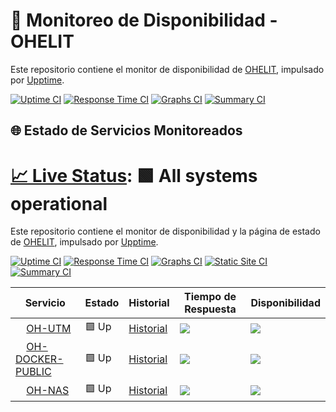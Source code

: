 # 📡 Monitoreo de Disponibilidad - OHELIT

Este repositorio contiene el monitor de disponibilidad de [OHELIT](https://ohelit.co), impulsado por [Upptime](https://github.com/upptime/upptime).

[![Uptime CI](https://github.com/infraohelit/status/workflows/Uptime%20CI/badge.svg)](https://github.com/infraohelit/status/actions?query=workflow%3A%22Uptime+CI%22)
[![Response Time CI](https://github.com/infraohelit/status/workflows/Response%20Time%20CI/badge.svg)](https://github.com/infraohelit/status/actions?query=workflow%3A%22Response+Time+CI%22)
[![Graphs CI](https://github.com/infraohelit/status/workflows/Graphs%20CI/badge.svg)](https://github.com/infraohelit/status/actions?query=workflow%3A%22Graphs+CI%22)
[![Summary CI](https://github.com/infraohelit/status/workflows/Summary%20CI/badge.svg)](https://github.com/infraohelit/status/actions?query=workflow%3A%22Summary+CI%22)

## 🌐 Estado de Servicios Monitoreados

# [📈 Live Status](https://estado.ohelit.co): <!--live status--> **🟩 All systems operational** 

Este repositorio contiene el monitor de disponibilidad y la página de estado de [OHELIT](https://ohelit.co), impulsado por [Upptime](https://github.com/upptime/upptime).

[![Uptime CI](https://github.com/infraohelit/status/workflows/Uptime%20CI/badge.svg)](https://github.com/infraohelit/status/actions?query=workflow%3A%22Uptime+CI%22)
[![Response Time CI](https://github.com/infraohelit/status/workflows/Response%20Time%20CI/badge.svg)](https://github.com/infraohelit/status/actions?query=workflow%3A%22Response+Time+CI%22)
[![Graphs CI](https://github.com/infraohelit/status/workflows/Graphs%20CI/badge.svg)](https://github.com/infraohelit/status/actions?query=workflow%3A%22Graphs+CI%22)
[![Static Site CI](https://github.com/infraohelit/status/workflows/Static%20Site%20CI/badge.svg)](https://github.com/infraohelit/status/actions?query=workflow%3A%22Static+Site+CI%22)
[![Summary CI](https://github.com/infraohelit/status/workflows/Summary%20CI/badge.svg)](https://github.com/infraohelit/status/actions?query=workflow%3A%22Summary+CI%22)

<!--start: status pages-->
| Servicio | Estado | Historial | Tiempo de Respuesta | Disponibilidad |
| --- | ------ | ------- | ------------- | ------ |
| <img src="https://icons.duckduckgo.com/ip3/remote2.ohelit.co.ico" height="13"> [OH-UTM](https://remote2.ohelit.co/) | 🟩 Up | [Historial](https://github.com/infraohelit/status/commits/HEAD/history/oh-utm.yml) | <img src="https://raw.githubusercontent.com/infraohelit/status/HEAD/api/oh-utm/response-time-day.json"> | <img src="https://raw.githubusercontent.com/infraohelit/status/HEAD/api/oh-utm/uptime-day.json"> |
| <img src="https://icons.duckduckgo.com/ip3/servicedesk.ohelit.co.ico" height="13"> [OH-DOCKER-PUBLIC](https://servicedesk.ohelit.co/) | 🟩 Up | [Historial](https://github.com/infraohelit/status/commits/HEAD/history/oh-docker-public.yml) | <img src="https://raw.githubusercontent.com/infraohelit/status/HEAD/api/oh-docker-public/response-time-day.json"> | <img src="https://raw.githubusercontent.com/infraohelit/status/HEAD/api/oh-docker-public/uptime-day.json"> |
| <img src="https://www.svgrepo.com/show/331613/truenas.svg" height="13"> [OH-NAS](https://files.ohelit.co/ui/sessions/signin) | 🟩 Up | [Historial](https://github.com/infraohelit/status/commits/HEAD/history/oh-nas.yml) | <img src="https://raw.githubusercontent.com/infraohelit/status/HEAD/api/oh-nas/response-time-day.json"> | <img src="https://raw.githubusercontent.com/infraohelit/status/HEAD/api/oh-nas/uptime-day.json"> |
<!--end: status pages-->
